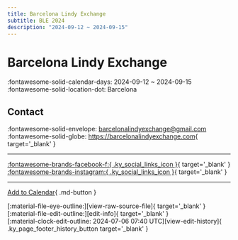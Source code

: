 ```yaml
---
title: Barcelona Lindy Exchange
subtitle: BLE 2024
description: "2024-09-12 ~ 2024-09-15"
---
```


# Barcelona Lindy Exchange 

:fontawesome-solid-calendar-days: 2024-09-12 ~ 2024-09-15  
:fontawesome-solid-location-dot: Barcelona  

## Contact

:fontawesome-solid-envelope: <barcelonalindyexchange@gmail.com>  
:fontawesome-solid-globe: <https://barcelonalindyexchange.com>{ target='_blank' }  

---

 [:fontawesome-brands-facebook-f:{ .ky_social_links_icon }](https://www.facebook.com/barcelonalindyexchange){ target='_blank' } [:fontawesome-brands-instagram:{ .ky_social_links_icon }](https://instagram.com/ble_bcnswing){ target='_blank' }

---

[Add to Calendar](https://swing.news/ics/en/2024/es_ES/barcelona-lindy-exchange-2024.ics){ .md-button }

<div class="ky_page_footer" markdown>
<div class="ky_page_footer_trailing" markdown="span">
[:material-file-eye-outline:][view-raw-source-file]{ target='_blank' }
[:material-file-edit-outline:][edit-info]{ target='_blank' }
</div>
<div class="ky_page_footer_leading" markdown="span">
[:material-clock-edit-outline: 2024-07-06 07:40 UTC][view-edit-history]{ .ky_page_footer_history_button target='_blank' }
</div>
</div>

[view-raw-source-file]: https://github.com/swingdance/events/blob/main/2024/es_ES/barcelona-lindy-exchange-2024.json "View Raw Source File"
[edit-info]: https://github.com/swingdance/events/issues/new?assignees=&labels=update+event&projects=&template=03-update_entity.yml&title=%5B2024%2Fes_ES%5D%20Update%20Event%3A%20Barcelona%20Lindy%20Exchange&region=es_ES&year=2024&id=barcelona-lindy-exchange-2024&name=Barcelona%20Lindy%20Exchange&org_id= "Edit Info"

[view-edit-history]: https://github.com/swingdance/events/commits/main/2024/es_ES/barcelona-lindy-exchange-2024.json "View Edit History"
